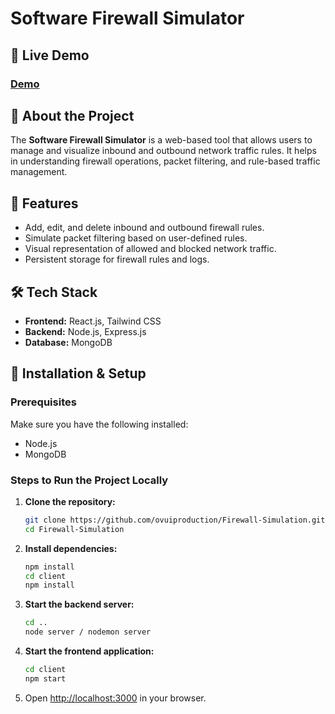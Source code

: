 # Software Firewall Simulator

## 🚀 Live Demo
### [Demo](https://youtu.be/SQL4VmFA7DY)

## 📌 About the Project
The **Software Firewall Simulator** is a web-based tool that allows users to manage and visualize inbound and outbound network traffic rules. It helps in understanding firewall operations, packet filtering, and rule-based traffic management.

## 🎯 Features
- Add, edit, and delete inbound and outbound firewall rules.
- Simulate packet filtering based on user-defined rules.
- Visual representation of allowed and blocked network traffic.
- Persistent storage for firewall rules and logs.

## 🛠 Tech Stack
- **Frontend:** React.js, Tailwind CSS
- **Backend:** Node.js, Express.js
- **Database:** MongoDB

## 📜 Installation & Setup
### Prerequisites
Make sure you have the following installed:
- Node.js
- MongoDB

### Steps to Run the Project Locally
1. **Clone the repository:**
   ```sh
   git clone https://github.com/ovuiproduction/Firewall-Simulation.git
   cd Firewall-Simulation
   ```
2. **Install dependencies:**
   ```sh
   npm install
   cd client
   npm install
   ```
3. **Start the backend server:**
   ```sh
   cd ..
   node server / nodemon server
   ```
4. **Start the frontend application:**
   ```sh
   cd client
   npm start
   ```
5. Open [http://localhost:3000](http://localhost:3000) in your browser.
